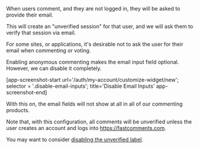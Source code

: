 When users comment, and they are not logged in, they will be asked to provide their email.

This will create an "unverified session" for that user, and we will ask them to verify that session via email.

For some sites, or applications, it's desirable not to ask the user for their email when commenting or voting.

Enabling anonymous commenting makes the email input field optional. However, we can disable it completely.

[app-screenshot-start url='/auth/my-account/customize-widget/new'; selector = '.disable-email-inputs'; title='Disable Email Inputs' app-screenshot-end]

With this on, the email fields will not show at all in all of our commenting products.

Note that, with this configuration, all comments will be unverified unless the user creates an account and logs into
https://fastcomments.com.

You may want to consider [disabling the unverified label](/guide-customizations-and-configuration.html#disable-unverified-label).


